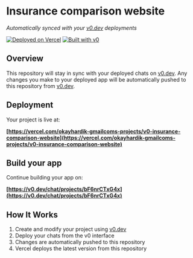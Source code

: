 # Insurance comparison website

*Automatically synced with your [v0.dev](https://v0.dev) deployments*

[![Deployed on Vercel](https://img.shields.io/badge/Deployed%20on-Vercel-black?style=for-the-badge&logo=vercel)](https://vercel.com/okayhardik-gmailcoms-projects/v0-insurance-comparison-website)
[![Built with v0](https://img.shields.io/badge/Built%20with-v0.dev-black?style=for-the-badge)](https://v0.dev/chat/projects/bF6nrCTxG4x)

## Overview

This repository will stay in sync with your deployed chats on [v0.dev](https://v0.dev).
Any changes you make to your deployed app will be automatically pushed to this repository from [v0.dev](https://v0.dev).

## Deployment

Your project is live at:

**[https://vercel.com/okayhardik-gmailcoms-projects/v0-insurance-comparison-website](https://vercel.com/okayhardik-gmailcoms-projects/v0-insurance-comparison-website)**

## Build your app

Continue building your app on:

**[https://v0.dev/chat/projects/bF6nrCTxG4x](https://v0.dev/chat/projects/bF6nrCTxG4x)**

## How It Works

1. Create and modify your project using [v0.dev](https://v0.dev)
2. Deploy your chats from the v0 interface
3. Changes are automatically pushed to this repository
4. Vercel deploys the latest version from this repository